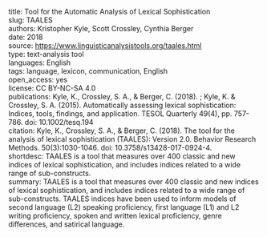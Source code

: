 title: Tool for the Automatic Analysis of Lexical Sophistication  
slug: TAALES  
authors: Kristopher Kyle, Scott Crossley, Cynthia Berger  
date: 2018  
source: https://www.linguisticanalysistools.org/taales.html  
type: text-analysis tool  
languages: English  
tags: language, lexicon, communication, English  
open_access: yes  
license: CC BY-NC-SA 4.0  
publications: Kyle, K., Crossley, S. A., & Berger, C. (2018). ; Kyle, K. & Crossley, S. A. (2015). Automatically assessing lexical sophistication: Indices, tools, findings, and application. TESOL Quarterly 49(4), pp. 757-786. doi: 10.1002/tesq.194     
citation: Kyle, K., Crossley, S. A., & Berger, C. (2018). The tool for the analysis of lexical sophistication (TAALES): Version 2.0. Behavior Research Methods. 50(3):1030-1046. doi: 10.3758/s13428-017-0924-4.  
shortdesc: TAALES is a tool that measures over 400 classic and new indices of lexical sophistication, and includes indices related to a wide range of sub-constructs.  
summary: TAALES is a tool that measures over 400 classic and new indices of lexical sophistication, and includes indices related to a wide range of sub-constructs. TAALES indices have been used to inform models of second language (L2) speaking proficiency, first language (L1) and L2 writing proficiency, spoken and written lexical proficiency, genre differences, and satirical language.
